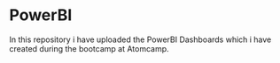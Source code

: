 # PowerBI
In this repository i have uploaded the PowerBI Dashboards which i have created during the bootcamp at Atomcamp.
